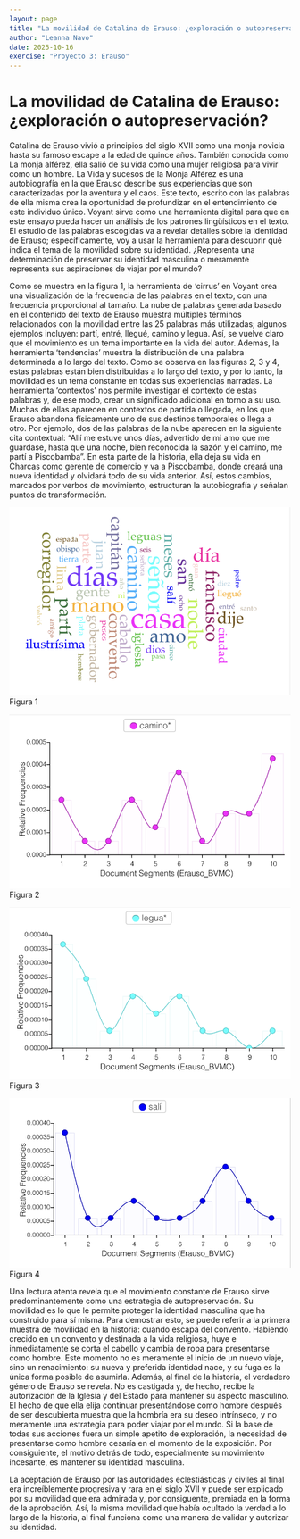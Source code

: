 ```yaml
---
layout: page
title: "La movilidad de Catalina de Erauso: ¿exploración o autopreservación?"
author: "Leanna Navo"
date: 2025-10-16
exercise: "Proyecto 3: Erauso"
---
```


# La movilidad de Catalina de Erauso: ¿exploración o autopreservación?


Catalina de Erauso vivió a principios del siglo XVII como una monja novicia hasta su famoso escape a la edad de quince años. También conocida como La monja alférez, ella salió de su vida como una mujer religiosa para vivir como un hombre. La Vida y sucesos de la Monja Alférez es una autobiografía en la que Erauso describe sus experiencias que son caracterizadas por la aventura y el caos. Este texto, escrito con las palabras de ella misma crea la oportunidad de profundizar en el entendimiento de este individuo único. Voyant sirve como una herramienta digital para que en este ensayo pueda hacer un análisis de los patrones lingüísticos en el texto. El estudio de las palabras escogidas va a revelar detalles sobre la identidad de Erauso; específicamente, voy a usar la herramienta para descubrir qué indica el tema de la movilidad sobre su identidad. ¿Representa una determinación de preservar su identidad masculina o meramente representa sus aspiraciones de viajar por el mundo?

Como se muestra en la figura 1, la herramienta de ‘cirrus’ en Voyant crea una visualización de la frecuencia de las palabras en el texto, con una frecuencia proporcional al tamaño. La nube de palabras generada basado en el contenido del texto de Erauso muestra múltiples términos relacionados con la movilidad entre las 25 palabras más utilizadas; algunos ejemplos incluyen: partí, entré, llegué, camino y legua. Así, se vuelve claro que el movimiento es un tema importante en la vida del autor. Además, la herramienta ‘tendencias’ muestra la distribución de una palabra determinada a lo largo del texto. Como se observa en las figuras 2, 3 y 4, estas palabras están bien distribuidas a lo largo del texto, y por lo tanto, la movilidad es un tema constante en todas sus experiencias narradas. La herramienta ‘contextos’ nos permite investigar el contexto de estas palabras y, de ese modo, crear un significado adicional en torno a su uso. Muchas de ellas aparecen en contextos de partida o llegada, en los que Erauso abandona físicamente uno de sus destinos temporales o llega a otro. Por ejemplo, dos de las palabras de la nube aparecen en la siguiente cita contextual: “Allí me estuve unos días, advertido de mi amo que me guardase, hasta que una noche, bien reconocida la sazón y el camino, me partí a Piscobamba”. En esta parte de la historia, ella deja su vida en Charcas como gerente de comercio y va a Piscobamba, donde creará una nueva identidad y olvidará todo de su vida anterior. Así, estos cambios, marcados por verbos de movimiento, estructuran la autobiografía y señalan puntos de transformación.

![figura1](https://raw.githubusercontent.com/dh-miami/SPA_410_Fall25/refs/heads/main/assets/img/wordcloud.png)
Figura 1

![figura2](https://raw.githubusercontent.com/dh-miami/SPA_410_Fall25/refs/heads/main/assets/img/CAmino.png)
Figura 2

![figura3](https://raw.githubusercontent.com/dh-miami/SPA_410_Fall25/refs/heads/main/assets/img/legua.png)
Figura 3

![figura4](https://raw.githubusercontent.com/dh-miami/SPA_410_Fall25/refs/heads/main/assets/img/Sali.png)
Figura 4

Una lectura atenta revela que el movimiento constante de Erauso sirve predominantemente como una estrategia de autopreservación. Su movilidad es lo que le permite proteger la identidad masculina que ha construido para sí misma. Para demostrar esto, se puede referir a la primera muestra de movilidad en la historia: cuando escapa del convento. Habiendo crecido en un convento y destinada a la vida religiosa, huye e inmediatamente se corta el cabello y cambia de ropa para presentarse como hombre. Este momento no es meramente el inicio de un nuevo viaje, sino un renacimiento: su nueva y preferida identidad nace, y su fuga es la única forma posible de asumirla. Además, al final de la historia, el verdadero género de Erauso se revela. No es castigada y, de hecho, recibe la autorización de la Iglesia y del Estado para mantener su aspecto masculino. El hecho de que ella elija continuar presentándose como hombre después de ser descubierta muestra que la hombría era su deseo intrínseco, y no meramente una estrategia para poder viajar por el mundo. Si la base de todas sus acciones fuera un simple apetito de exploración, la necesidad de presentarse como hombre cesaría en el momento de la exposición. Por consiguiente, el motivo detrás de todo, especialmente su movimiento incesante, es mantener su identidad masculina.

La aceptación de Erauso por las autoridades eclestiásticas y civiles al final era increíblemente progresiva y rara en el siglo XVII y puede ser explicado por su movilidad que era admirada y, por consiguente, premiada en la forma de la aprobación. Así, la misma movilidad que había ocultado la verdad a lo largo de la historia, al final funciona como una manera de validar y autorizar su identidad. 
